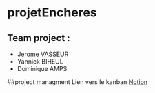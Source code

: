 # projetEncheres

## Team project :

-   Jerome VASSEUR
-   Yannick BIHEUL
-   Dominique AMPS

##project managment
Lien vers le kanban [Notion](https://www.notion.so/bilienn/32fa5e53fe824dc3a17d3fe22cd31cb9?v=eb5cc1df1cc7408485a85253437b8520)
